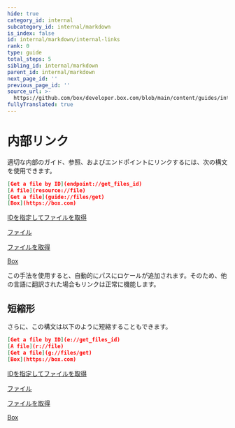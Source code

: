 ```yaml
---
hide: true
category_id: internal
subcategory_id: internal/markdown
is_index: false
id: internal/markdown/internal-links
rank: 0
type: guide
total_steps: 5
sibling_id: internal/markdown
parent_id: internal/markdown
next_page_id: ''
previous_page_id: ''
source_url: >-
  https://github.com/box/developer.box.com/blob/main/content/guides/internal/markdown/internal-links.md
fullyTranslated: true
---
```

<!-- does not need translation -->

# 内部リンク

適切な内部のガイド、参照、およびエンドポイントにリンクするには、次の構文を使用できます。

```json
[Get a file by ID](endpoint://get_files_id)
[A file](resource://file)
[Get a file](guide://files/get)
[Box](https://box.com)
```

<H>

[IDを指定してファイルを取得](endpoint://get_files_id)

[ファイル](resource://file)

[ファイルを取得](guide://files/get)

[Box](https://box.com)

</H>

<Message>

この手法を使用すると、自動的にパスにロケールが追加されます。そのため、他の言語に翻訳された場合もリンクは正常に機能します。

</Message>

## 短縮形

さらに、この構文は以下のように短縮することもできます。

```json
[Get a file by ID](e://get_files_id)
[A file](r://file)
[Get a file](g://files/get)
[Box](https://box.com)
```

<H>

[IDを指定してファイルを取得](e://get_files_id)

[ファイル](r://file)

[ファイルを取得](g://files/get)

[Box](https://box.com)

</H>
